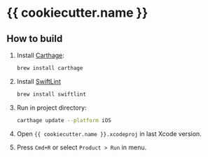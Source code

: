 # {{ cookiecutter.name }}

## How to build
1. Install [Carthage](https://github.com/Carthage/Carthage):

	```bash
	brew install carthage
	```
2. Install [SwiftLint](https://github.com/realm/SwiftLint)

	```bash
	brew install swiftlint
	```
3. Run in project directory:

	```bash
	carthage update --platform iOS
	```
4. Open `{{ cookiecutter.name }}.xcodeproj` in last Xcode version.
5. Press `Cmd+R` or select `Product > Run` in menu.

